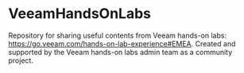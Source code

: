 # VeeamHandsOnLabs
Repository for sharing useful contents from Veeam hands-on labs: https://go.veeam.com/hands-on-lab-experience#EMEA. Created and supported by the Veeam hands-on labs admin team as a community project.
